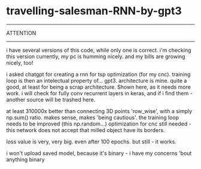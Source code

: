 # travelling-salesman-RNN-by-gpt3

***
ATTENTION
***
i have several versions of this code, while only one is correct. i'm checking this version currently, my pc is humming nicely. and my bills are growing nicely, too!

i asked chatgpt for creating a rnn for tsp optimization (for my cnc). 
training loop is then an intelectual property of... gpt3. 
architecture is mine. quite a good, at least for being a scrap architecture. Shown here, as it needs more work. i will check for fully conv recurrent layers in keras, and if i find them - another source will be trashed here.

at least 310000x better than connecting 3D points 'row_wise', with a simply np.sum() ratio. makes sense, makes 'being cautious'. the training loop needs to be improved (this np.random...)
optimization for cnc still needed - this network does not accept that milled object have its borders.

loss value is very, very big. even after 100 epochs. but still - it works.

i won't upload saved model, because it's binary - i have my concerns 'bout anything binary

